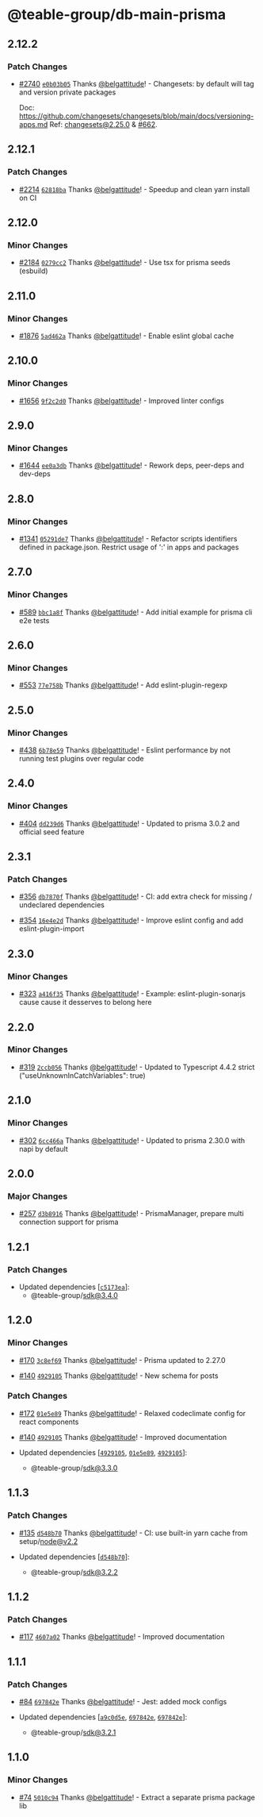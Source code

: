# @teable-group/db-main-prisma

## 2.12.2

### Patch Changes

- [#2740](https://github.com/teable-group/teable/pull/2740) [`e0b03b05`](https://github.com/teable-group/teable/commit/e0b03b059ea2b75272c2a86139f7ff8b0af874a9) Thanks [@belgattitude](https://github.com/belgattitude)! - Changesets: by default will tag and version private packages

  Doc: https://github.com/changesets/changesets/blob/main/docs/versioning-apps.md
  Ref: [changesets@2.25.0](https://github.com/changesets/changesets/releases/tag/%40changesets%2Fcli%402.25.0) & [#662](https://github.com/changesets/changesets/pull/662).

## 2.12.1

### Patch Changes

- [#2214](https://github.com/teable-group/teable/pull/2214) [`62818ba`](https://github.com/teable-group/teable/commit/62818badff67ce032a209fe9217c319271833ddc) Thanks [@belgattitude](https://github.com/belgattitude)! - Speedup and clean yarn install on CI

## 2.12.0

### Minor Changes

- [#2184](https://github.com/teable-group/teable/pull/2184) [`0279cc2`](https://github.com/teable-group/teable/commit/0279cc2598c0ffbc83219dda893e303a38af6bfd) Thanks [@belgattitude](https://github.com/belgattitude)! - Use tsx for prisma seeds (esbuild)

## 2.11.0

### Minor Changes

- [#1876](https://github.com/teable-group/teable/pull/1876) [`5ad462a`](https://github.com/teable-group/teable/commit/5ad462a9a621564366c7a0ef0a77899fc855de85) Thanks [@belgattitude](https://github.com/belgattitude)! - Enable eslint global cache

## 2.10.0

### Minor Changes

- [#1656](https://github.com/teable-group/teable/pull/1656) [`9f2c2d0`](https://github.com/teable-group/teable/commit/9f2c2d049cfb87a3023a38b096f07f998862e3f6) Thanks [@belgattitude](https://github.com/belgattitude)! - Improved linter configs

## 2.9.0

### Minor Changes

- [#1644](https://github.com/teable-group/teable/pull/1644) [`ee0a3db`](https://github.com/teable-group/teable/commit/ee0a3dbd664c33d7149302ae3f776951dbd50492) Thanks [@belgattitude](https://github.com/belgattitude)! - Rework deps, peer-deps and dev-deps

## 2.8.0

### Minor Changes

- [#1341](https://github.com/teable-group/teable/pull/1341) [`05291de7`](https://github.com/teable-group/teable/commit/05291de7deeed720e8b7271d339050116b448177) Thanks [@belgattitude](https://github.com/belgattitude)! - Refactor scripts identifiers defined in package.json. Restrict usage of ':' in apps and packages

## 2.7.0

### Minor Changes

- [#589](https://github.com/teable-group/teable/pull/589) [`bbc1a8f`](https://github.com/teable-group/teable/commit/bbc1a8f07500d13ddf3e86f2cb4111f4f22ddb11) Thanks [@belgattitude](https://github.com/belgattitude)! - Add initial example for prisma cli e2e tests

## 2.6.0

### Minor Changes

- [#553](https://github.com/teable-group/teable/pull/553) [`77e758b`](https://github.com/teable-group/teable/commit/77e758bbed1bc4f13b99cdd0ed90fa11fde9518f) Thanks [@belgattitude](https://github.com/belgattitude)! - Add eslint-plugin-regexp

## 2.5.0

### Minor Changes

- [#438](https://github.com/teable-group/teable/pull/438) [`6b78e59`](https://github.com/teable-group/teable/commit/6b78e59e4933814e69c26c86743a5b003c92dc2a) Thanks [@belgattitude](https://github.com/belgattitude)! - Eslint performance by not running test plugins over regular code

## 2.4.0

### Minor Changes

- [#404](https://github.com/teable-group/teable/pull/404) [`dd239d6`](https://github.com/teable-group/teable/commit/dd239d63d99fdbf23150faf776f8c4be4dcf6e20) Thanks [@belgattitude](https://github.com/belgattitude)! - Updated to prisma 3.0.2 and official seed feature

## 2.3.1

### Patch Changes

- [#356](https://github.com/teable-group/teable/pull/356) [`db7870f`](https://github.com/teable-group/teable/commit/db7870fbef1ac0422e8d142ab6bcd7d593abd685) Thanks [@belgattitude](https://github.com/belgattitude)! - CI: add extra check for missing / undeclared dependencies

* [#354](https://github.com/teable-group/teable/pull/354) [`16e4e2d`](https://github.com/teable-group/teable/commit/16e4e2d7b6023a0cc9bf62120d7b5b8e223740b5) Thanks [@belgattitude](https://github.com/belgattitude)! - Improve eslint config and add eslint-plugin-import

## 2.3.0

### Minor Changes

- [#323](https://github.com/teable-group/teable/pull/323) [`a416f35`](https://github.com/teable-group/teable/commit/a416f3550dd0bb8412297295206f586630e586c0) Thanks [@belgattitude](https://github.com/belgattitude)! - Example: eslint-plugin-sonarjs cause cause it desserves to belong here

## 2.2.0

### Minor Changes

- [#319](https://github.com/teable-group/teable/pull/319) [`2ccb056`](https://github.com/teable-group/teable/commit/2ccb056660dfd84a75e1a8733e56cc8d9b3fd353) Thanks [@belgattitude](https://github.com/belgattitude)! - Updated to Typescript 4.4.2 strict ("useUnknownInCatchVariables": true)

## 2.1.0

### Minor Changes

- [#302](https://github.com/teable-group/teable/pull/302) [`6cc466a`](https://github.com/teable-group/teable/commit/6cc466a8d0caf4e2ec8931ce87696ee83af71d19) Thanks [@belgattitude](https://github.com/belgattitude)! - Updated to prisma 2.30.0 with napi by default

## 2.0.0

### Major Changes

- [#257](https://github.com/teable-group/teable/pull/257) [`d3b8916`](https://github.com/teable-group/teable/commit/d3b8916b9a9e208e746e85363f6a18dc164fee6c) Thanks [@belgattitude](https://github.com/belgattitude)! - PrismaManager, prepare multi connection support for prisma

## 1.2.1

### Patch Changes

- Updated dependencies [[`c5173ea`](https://github.com/teable-group/teable/commit/c5173ea4d9ae5f476c0434ad25a6ff7735350e06)]:
  - @teable-group/sdk@3.4.0

## 1.2.0

### Minor Changes

- [#170](https://github.com/teable-group/teable/pull/170) [`3c8ef69`](https://github.com/teable-group/teable/commit/3c8ef6900120557fae33ff565595f8fe2b9628a9) Thanks [@belgattitude](https://github.com/belgattitude)! - Prisma updated to 2.27.0

* [#140](https://github.com/teable-group/teable/pull/140) [`4929105`](https://github.com/teable-group/teable/commit/4929105635b9bfd460a5653ceb8cb05353bb9a8f) Thanks [@belgattitude](https://github.com/belgattitude)! - New schema for posts

### Patch Changes

- [#172](https://github.com/teable-group/teable/pull/172) [`01e5e89`](https://github.com/teable-group/teable/commit/01e5e89e028029c5ef415f2f825d022f96a97fd4) Thanks [@belgattitude](https://github.com/belgattitude)! - Relaxed codeclimate config for react components

* [#140](https://github.com/teable-group/teable/pull/140) [`4929105`](https://github.com/teable-group/teable/commit/4929105635b9bfd460a5653ceb8cb05353bb9a8f) Thanks [@belgattitude](https://github.com/belgattitude)! - Improved documentation

* Updated dependencies [[`4929105`](https://github.com/teable-group/teable/commit/4929105635b9bfd460a5653ceb8cb05353bb9a8f), [`01e5e89`](https://github.com/teable-group/teable/commit/01e5e89e028029c5ef415f2f825d022f96a97fd4), [`4929105`](https://github.com/teable-group/teable/commit/4929105635b9bfd460a5653ceb8cb05353bb9a8f)]:
  - @teable-group/sdk@3.3.0

## 1.1.3

### Patch Changes

- [#135](https://github.com/teable-group/teable/pull/135) [`d548b70`](https://github.com/teable-group/teable/commit/d548b70b53baaa67d6de4e8a7c6254b59db3ced3) Thanks [@belgattitude](https://github.com/belgattitude)! - CI: use built-in yarn cache from setup/node@v2.2

- Updated dependencies [[`d548b70`](https://github.com/teable-group/teable/commit/d548b70b53baaa67d6de4e8a7c6254b59db3ced3)]:
  - @teable-group/sdk@3.2.2

## 1.1.2

### Patch Changes

- [#117](https://github.com/teable-group/teable/pull/117) [`4607a02`](https://github.com/teable-group/teable/commit/4607a02d91e87134f306d25dfeabdba9c83b3837) Thanks [@belgattitude](https://github.com/belgattitude)! - Improved documentation

## 1.1.1

### Patch Changes

- [#84](https://github.com/teable-group/teable/pull/84) [`697842e`](https://github.com/teable-group/teable/commit/697842e913bd7164b21b51c9c9adb943b0904293) Thanks [@belgattitude](https://github.com/belgattitude)! - Jest: added mock configs

- Updated dependencies [[`a9c0d5e`](https://github.com/teable-group/teable/commit/a9c0d5e2651732ab23f1a335acddd23aef5a6b88), [`697842e`](https://github.com/teable-group/teable/commit/697842e913bd7164b21b51c9c9adb943b0904293), [`697842e`](https://github.com/teable-group/teable/commit/697842e913bd7164b21b51c9c9adb943b0904293)]:
  - @teable-group/sdk@3.2.1

## 1.1.0

### Minor Changes

- [#74](https://github.com/teable-group/teable/pull/74) [`5010c94`](https://github.com/teable-group/teable/commit/5010c944162165ab47923718a9ccaf1cafc419ee) Thanks [@belgattitude](https://github.com/belgattitude)! - Extract a separate prisma package lib
